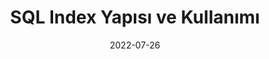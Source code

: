 ---
title: 'SQL Index Yapısı ve Kullanımı'
cover: ./image.png
link: https://gokhana.medium.com/sql-index-yap%C4%B1s%C4%B1-ve-kullan%C4%B1m%C4%B1-115079c018c0
date: 2022-07-26
description: 'Indexleme bir veritabanın tablolarındaki veriler sorgulandığında daha az veri okuyarak çok daha hızlı bir şekilde veriye ulaşmayı amaçlayan ve işlem sonucunu daha hızlı döndüren yapılardır...'
tags: ['medium','sql','backend']
---